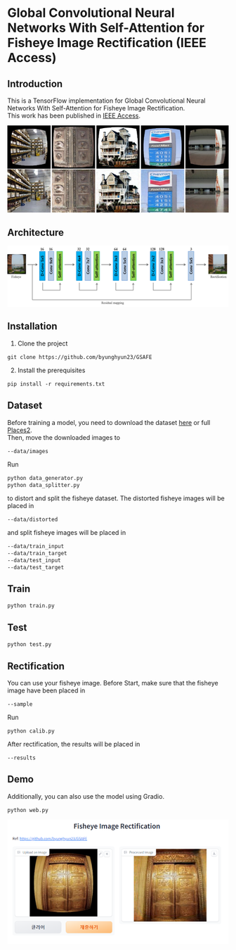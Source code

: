 # Global Convolutional Neural Networks With Self-Attention for Fisheye Image Rectification (IEEE Access)

## Introduction
This is a TensorFlow implementation for Global Convolutional Neural Networks With Self-Attention for Fisheye Image Rectification.  
This work has been published in <a href="https://ieeexplore.ieee.org/document/9980359">IEEE Access</a>.

![image](https://github.com/byunghyun23/GSAFE/blob/main/assets/fig1.png)

## Architecture
![image](https://github.com/byunghyun23/GSAFE/blob/main/assets/fig2.png)

## Installation
1. Clone the project
```
git clone https://github.com/byunghyun23/GSAFE
```
2. Install the prerequisites
```
pip install -r requirements.txt
```

## Dataset
Before training a model, you need to download the dataset [here](https://drive.google.com/file/d/1ryESB5Sa0zEI1qrvBAm9nm7oZgqACqKl/view?usp=drive_link) or full [Places2](http://places2.csail.mit.edu/download.html).  
Then, move the downloaded images to
```
--data/images
```
Run
```
python data_generator.py
python data_splitter.py
```
to distort and split the fisheye dataset. 
The distorted fisheye images will be placed in 
```
--data/distorted
```
and split fisheye images will be placed in
```
--data/train_input
--data/train_target
--data/test_input
--data/test_target
```

## Train
```
python train.py
```

## Test
```
python test.py
```

## Rectification
You can use your fisheye image.
Before Start, make sure that the fisheye image have been placed in
```
--sample
```
Run
```
python calib.py
```
After rectification, the results will be placed in
```
--results
```

## Demo
Additionally, you can also use the model using Gradio.
```
python web.py
```
![image](https://github.com/byunghyun23/GSAFE/blob/main/assets/fig3.PNG)
